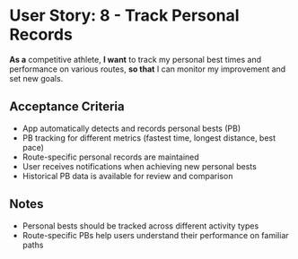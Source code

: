 # User Story: 8 - Track Personal Records

**As a** competitive athlete,
**I want** to track my personal best times and performance on various routes,
**so that** I can monitor my improvement and set new goals.

## Acceptance Criteria

* App automatically detects and records personal bests (PB)
* PB tracking for different metrics (fastest time, longest distance, best pace)
* Route-specific personal records are maintained
* User receives notifications when achieving new personal bests
* Historical PB data is available for review and comparison

## Notes

* Personal bests should be tracked across different activity types
* Route-specific PBs help users understand their performance on familiar paths